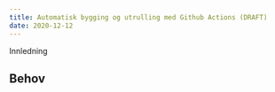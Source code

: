 ```yaml
---
title: Automatisk bygging og utrulling med Github Actions (DRAFT)
date: 2020-12-12
---
```


Innledning


## Behov

